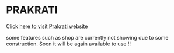 # PRAKRATI
[Click here to visit Prakrati website](https://prakrati.onrender.com/)

some features such as shop are currently not showing due to some construction.
Soon it will be again available to use !!
